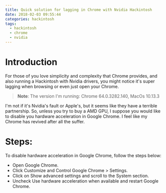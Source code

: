 ```yaml
---
title: Quick solution for lagging in Chrome with Nvidia Hackintosh
date: 2018-02-03 09:55:44
categories: hackintosh
tags:
  - hackintosh
  - chrome
  - nvidia
---
```


# Introduction

For those of you love simplicity and complexity that Chrome provides, and also running a Hackintosh
with Nvidia drivers, you might notice it's super lagging when browsing or even just open your
Chrome.

> **Note**: The version I'm running: Chrome 64.0.3282.140, MacOs 10.13.3

I'm not if it's Nvidia's fault or Apple's, but it seems like they have a terrible partnership. So,
unless you try to buy a AMD GPU, I suppose you would like to disable you hardware acceleration in
Google Chrome. I feel like my Chrome has revived after all the suffer.

<!--more-->

# Steps:

To disable hardware acceleration in Google Chrome, follow the steps below:

- Open Google Chrome.
- Click Customize and Control Google Chrome > Settings.
- Click on Show advanced settings and scroll to the System section.
- Uncheck Use hardware acceleration when available and restart Google Chrome.
